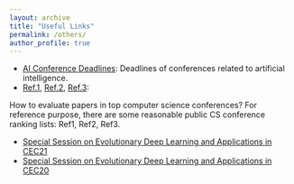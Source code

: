 ```yaml
---
layout: archive
title: "Useful Links"
permalink: /others/
author_profile: true
---
```

* [AI Conference Deadlines](https://aideadlin.es/?sub=ML,CV,CG,NLP,RO,SP,DM): Deadlines of conferences related to artificial intelligence.
* [Ref.1](https://csrankings.org/#/index?all&us), [Ref.2](https://www.cs.jhu.edu/~taochen/SoC_Conference_Ranking.html), [Ref.3](http://webdocs.cs.ualberta.ca/~zaiane/htmldocs/ConfRanking.html):

How to evaluate papers in top computer science conferences?
For reference purpose, there are some reasonable public CS conference ranking lists: Ref1, Ref2, Ref3.

* [Special Session on Evolutionary Deep Learning and Applications in CEC21](https://yn-sun.github.io/cec21.html)
* [Special Session on Evolutionary Deep Learning and Applications in CEC20](https://yn-sun.github.io/cec20.html)
